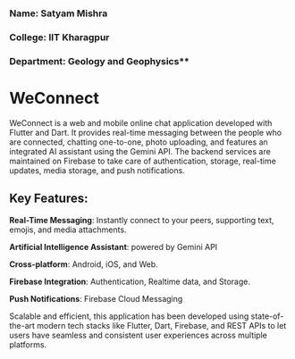 ### Name: Satyam Mishra
### College: IIT Kharagpur
### Department: Geology and Geophysics**

# WeConnect 

WeConnect is a web and mobile online chat application developed with Flutter and Dart. It provides real-time messaging between the people who are connected, chatting one-to-one, photo uploading, and features an integrated AI assistant using the Gemini API. The backend services are maintained on Firebase to take care of authentication, storage, real-time updates, media storage, and push notifications. 

## Key Features: 

**Real-Time Messaging**: Instantly connect to your peers, supporting text, emojis, and media attachments. 

**Artificial Intelligence Assistant**: powered by Gemini API 

**Cross-platform**: Android, iOS, and Web. 

**Firebase Integration**: Authentication, Realtime data, and Storage. 

**Push Notifications**: Firebase Cloud Messaging 

Scalable and efficient, this application has been developed using state-of-the-art modern tech stacks like Flutter, Dart, Firebase, and REST APIs to let users have seamless and consistent user experiences across multiple platforms. 
